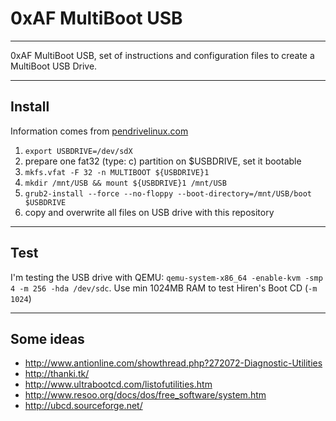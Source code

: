 # 0xAF MultiBoot USB #
----------------------
0xAF MultiBoot USB, set of instructions and configuration files to create a MultiBoot USB Drive.

***

## Install ##
Information comes from [pendrivelinux.com](http://www.pendrivelinux.com/boot-multiple-iso-from-usb-via-grub2-using-linux/)

1. `export USBDRIVE=/dev/sdX`
2. prepare one fat32 (type: c) partition on $USBDRIVE, set it bootable
3. `mkfs.vfat -F 32 -n MULTIBOOT ${USBDRIVE}1`
4. `mkdir /mnt/USB && mount ${USBDRIVE}1 /mnt/USB`
5. `grub2-install --force --no-floppy --boot-directory=/mnt/USB/boot $USBDRIVE`
6. copy and overwrite all files on USB drive with this repository

***

## Test ##
I'm testing the USB drive with QEMU:
`qemu-system-x86_64 -enable-kvm -smp 4 -m 256 -hda /dev/sdc`.
Use min 1024MB RAM to test Hiren's Boot CD (`-m 1024`)

***

## Some ideas ##
* <http://www.antionline.com/showthread.php?272072-Diagnostic-Utilities>
* <http://thanki.tk/>
* <http://www.ultrabootcd.com/listofutilities.htm>
* <http://www.resoo.org/docs/dos/free_software/system.htm>
* <http://ubcd.sourceforge.net/>

